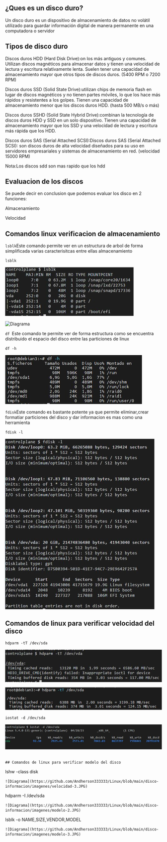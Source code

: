 ## ¿Ques es un disco duro?
Un disco duro es un dispositivo de almacenamiento de datos no volátil utilizado para guardar información digital de manera permanente en una computadora o servidor

## Tipos de disco duro
Discos duros HDD (Hard Disk Drive):on los más antiguos y comunes. Utilizan discos magnéticos para almacenar datos y tienen una velocidad de lectura y escritura relativamente lenta. Suelen tener una capacidad de almacenamiento mayor que otros tipos de discos duros. (5400 RPM o 7200 RPM)

Discos duros SSD (Solid State Drive):utilizan chips de memoria flash en lugar de discos magnéticos y no tienen partes móviles, lo que los hace más rápidos y resistentes a los golpes. Tienen una capacidad de almacenamiento menor que los discos duros HDD. (hasta 500 MB/s o más)

Discos duros SSHD (Solid State Hybrid Drive):combinan la tecnología de discos duros HDD y SSD en un solo dispositivo. Tienen una capacidad de almacenamiento mayor que los SSD y una velocidad de lectura y escritura más rápida que los HDD.

Discos duros SAS (Serial Attached SCSI):Discos duros SAS (Serial Attached SCSI): son discos duros de alta velocidad diseñados para su uso en servidores empresariales y sistemas de almacenamiento en red. (velocidad 15000 RPM)

Nota:Los discos sdd son mas rapido que los hdd 

## Evaluacion de los discos
Se puede decir en conclusion que podemos evaluar los disco en 2 funciones:

Almacenamiento

Velocidad 

## Comandos linux verificacion de almacenamiento

`lsblk`Este comando permite ver en un estructura de arbol de forma simplificada varias caracterisitcas entre ellas almacenamiento

```
lsblk
```
![Diagrama](https://github.com/Andherson333333/Linux/blob/main/disco-informacion/imagenes/lsblk-afuera.JPG)

![Diagrama]()

`df `Este comando te permite ver de forma estructura como se encuentra distribuido el espacio del disco entre las particiones de linux

```
df -h
```
![Diagrama](https://github.com/Andherson333333/Linux/blob/main/disco-informacion/imagenes/df%20-h.JPG)

`fdisk`Este comando es bastante potente ya que permite eliminar,crear formatiar particiones del disco y dar informacion es mas como una herramienta

```
fdisk -l
```
![Diagrama](https://github.com/Andherson333333/Linux/blob/main/disco-informacion/imagenes/fdisk-l%20-afuera.JPG)

## Comandos de linux para verificar velocidad del disco
```
hdparm -tT /dev/sda
```
![Diagrama](https://github.com/Andherson333333/Linux/blob/main/disco-informacion/imagenes/velocidad-1.JPG)

![Diagrama](https://github.com/Andherson333333/Linux/blob/main/disco-informacion/imagenes/velocidad-1%2C1.JPG)
```
iostat -d /dev/sda
```
![Diagrama](https://github.com/Andherson333333/Linux/blob/main/disco-informacion/imagenes/velocidad-2.JPG)
```

## Comandos de linux para verificar modelo del disco

```
lshw -class disk
```
![Diagrama](https://github.com/Andherson333333/Linux/blob/main/disco-informacion/imagenes/velocidad-3.JPG)

```
hdparm -I /dev/sda
```
![Diagrama](https://github.com/Andherson333333/Linux/blob/main/disco-informacion/imagenes/modelo-2.JPG)

```
lsblk -o NAME,SIZE,VENDOR,MODEL
```
![Diagrama](https://github.com/Andherson333333/Linux/blob/main/disco-informacion/imagenes/modelo-3.JPG)




